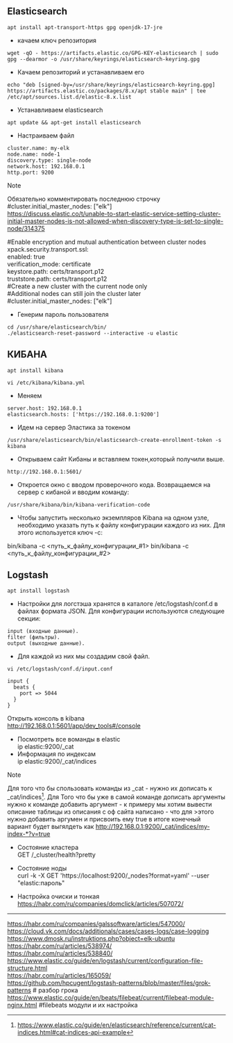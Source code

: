 ## Elasticsearch
```
apt install apt-transport-https gpg openjdk-17-jre
```

 - качаем ключ репозитория
```
wget -qO - https://artifacts.elastic.co/GPG-KEY-elasticsearch | sudo gpg --dearmor -o /usr/share/keyrings/elasticsearch-keyring.gpg
```

- Качаем репозиторий и устанавливаем его
```
echo "deb [signed-by=/usr/share/keyrings/elasticsearch-keyring.gpg] https://artifacts.elastic.co/packages/8.x/apt stable main" | tee /etc/apt/sources.list.d/elastic-8.x.list
```
- Устанавливаем elasticsearch
```
apt update && apt-get install elasticsearch
```

- Настраиваем файл 
```
cluster.name: my-elk
node.name: node-1
discovery.type: single-node
network.host: 192.168.0.1
http.port: 9200

```
>[!NOTE]
>Обязательно комментировать последнюю строчку #cluster.initial_master_nodes: ["elk"]  
>https://discuss.elastic.co/t/unable-to-start-elastic-service-setting-cluster-initial-master-nodes-is-not-allowed-when-discovery-type-is-set-to-single-node/314375  
>
>
>#Enable encryption and mutual authentication between cluster nodes  
>xpack.security.transport.ssl:  
>  enabled: true  
>  verification_mode: certificate  
>  keystore.path: certs/transport.p12  
>  truststore.path: certs/transport.p12  
>#Create a new cluster with the current node only  
>#Additional nodes can still join the cluster later  
>#cluster.initial_master_nodes: ["elk"]  

- Генерим пароль пользователя
```
cd /usr/share/elasticsearch/bin/
./elasticsearch-reset-password --interactive -u elastic

```
## КИБАНА

```
apt install kibana

vi /etc/kibana/kibana.yml 
```
 - Меняем
```
server.host: 192.168.0.1
elasticsearch.hosts: ['https://192.168.0.1:9200']
```

- Идем на сервер Эластика за токеном
```
/usr/share/elasticsearch/bin/elasticsearch-create-enrollment-token -s kibana
```

- Открываем сайт Кибаны и вставляем токен,который получили выше.
```
http://192.168.0.1:5601/
```
- Откроется окно с вводом проверочного кода. Возвращаемся на сервер с кибаной и вводим команду:
```
/usr/share/kibana/bin/kibana-verification-code
```
 - Чтобы запустить несколько экземпляров Kibana на одном узле, необходимо указать путь к файлу конфигурации каждого из них. Для этого используется ключ -c:

bin/kibana -c <путь_к_файлу_конфигурации_#1>
bin/kibana -c <путь_к_файлу_конфигурации_#2>



## Logstash
```
apt install logstash
```
- Настройки для логстэша хранятся в каталоге /etc/logstash/conf.d в файлах формата JSON. Для конфигурации используются следующие секции:
```
input (входные данные).
filter (фильтры).
output (выходные данные).
```

- Для каждой из них мы создадим свой файл.

```
vi /etc/logstash/conf.d/input.conf

input {
  beats {
    port => 5044
  }
}
```







Открыть консоль в kibana    
http://192.168.0.1:5601/app/dev_tools#/console    

- Посмотреть все воманды в elastic   
 ip elastic:9200/_cat
- Информация по индексам     
 ip elastic:9200/_cat/indices
>[!NOTE]
>Для того что бы спользовать команды из _cat - нужно их дописать к _cat/indices[^20].
>Для Того что бы уже в самой команде дописать аргументы нужно к команде добавить аргумент - к примеру мы хотим вывести описание таблицы из описания с оф сайта написано - что для >этого нужно добавить аргумен и присвоить ему true в итоге конечный вариант будет выгялдеть как http://192.168.0.1:9200/_cat/indices/my-index-*?v=true  

- Состояние кластера    
GET /_cluster/health?pretty      
- Состояние ноды    
curl -k -X GET 'https://localhost:9200/_nodes?format=yaml' --user "elastic:пароль"    

- Настройка очиски и тонкая     
  https://habr.com/ru/companies/domclick/articles/507072/


  
---
https://habr.com/ru/companies/galssoftware/articles/547000/   
https://cloud.vk.com/docs/additionals/cases/cases-logs/case-logging   
https://www.dmosk.ru/instruktions.php?object=elk-ubuntu   
https://habr.com/ru/articles/538974/   
https://habr.com/ru/articles/538840/   
https://www.elastic.co/guide/en/logstash/current/configuration-file-structure.html   
https://habr.com/ru/articles/165059/    
https://github.com/hpcugent/logstash-patterns/blob/master/files/grok-patterns # разбор грока
https://www.elastic.co/guide/en/beats/filebeat/current/filebeat-module-nginx.html   #filebeats модули и их настройка
[^20]:https://www.elastic.co/guide/en/elasticsearch/reference/current/cat-indices.html#cat-indices-api-example
